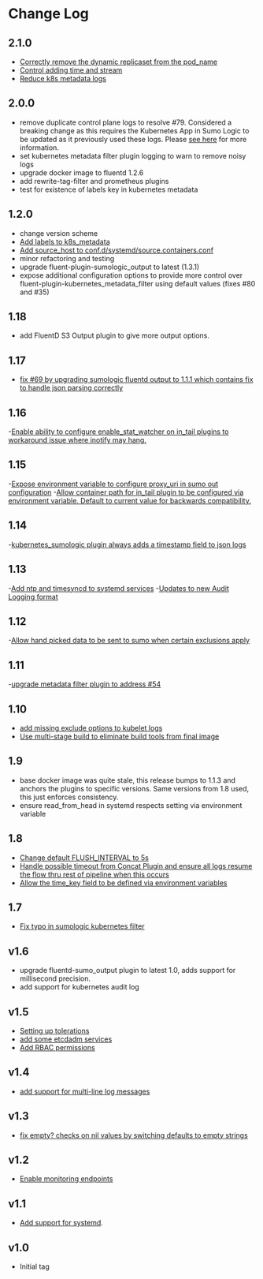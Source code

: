 # Change Log

## 2.1.0
- [Correctly remove the dynamic replicaset from the pod_name](https://github.com/SumoLogic/fluentd-kubernetes-sumologic/pull/100)
- [Control adding time and stream](https://github.com/SumoLogic/fluentd-kubernetes-sumologic/pull/96)
- [Reduce k8s metadata logs](https://github.com/SumoLogic/fluentd-kubernetes-sumologic/pull/92)

## 2.0.0
- remove duplicate control plane logs to resolve #79.  Considered a breaking change as this requires the Kubernetes App in Sumo Logic to be updated as it previously used these logs. Please [see here](README.md#upgrading-to-v200) for more information.
- set kubernetes metadata filter plugin logging to warn to remove noisy logs
- upgrade docker image to fluentd 1.2.6
- add rewrite-tag-filter and prometheus plugins
- test for existence of labels key in kubernetes metadata 

## 1.2.0
- change version scheme
- [Add labels to k8s_metadata](https://github.com/SumoLogic/fluentd-kubernetes-sumologic/pull/83)
- [Add source_host to conf.d/systemd/source.containers.conf](https://github.com/SumoLogic/fluentd-kubernetes-sumologic/pull/84)
- minor refactoring and testing
- upgrade fluent-plugin-sumologic_output to latest (1.3.1)
- expose additional configuration options to provide more control over fluent-plugin-kubernetes_metadata_filter using default values (fixes #80 and #35)

## 1.18
- add FluentD S3 Output plugin to give more output options.   

## 1.17
- [fix #69 by upgrading sumologic fluentd output to 1.1.1 which contains fix to handle json parsing correctly](https://github.com/SumoLogic/fluentd-kubernetes-sumologic/commit/498bd09fc2f353f0986ef3a9c583e4fb8ce7b401)

## 1.16
-[Enable ability to configure enable_stat_watcher on in_tail plugins to workaround issue where inotify may hang.](https://github.com/SumoLogic/fluentd-kubernetes-sumologic/commit/b963866aea0587d079913f87ca1a60b4d8afb982)

## 1.15
-[Expose environment variable to configure proxy_uri in sumo out configuration](https://github.com/SumoLogic/fluentd-kubernetes-sumologic/issues/65)
-[Allow container path for in_tail plugin to be configured via environment variable.  Default to current value for backwards compatibility.](https://github.com/SumoLogic/fluentd-kubernetes-sumologic/issues/64)

## 1.14
-[kubernetes_sumologic plugin always adds a timestamp field to json logs](https://github.com/SumoLogic/fluentd-kubernetes-sumologic/issues/61)

## 1.13
-[Add ntp and timesyncd to systemd services](https://github.com/SumoLogic/fluentd-kubernetes-sumologic/pull/59#pullrequestreview-115374648)
-[Updates to new Audit Logging format](https://github.com/SumoLogic/fluentd-kubernetes-sumologic/commit/90cc454927055cd337a91942b285e6b57264e8c5)

## 1.12
-[Allow hand picked data to be sent to sumo when certain exclusions apply](https://github.com/SumoLogic/fluentd-kubernetes-sumologic/pull/58)

## 1.11
-[upgrade metadata filter plugin to address #54](https://github.com/SumoLogic/fluentd-kubernetes-sumologic/commit/eb7a69ce5b36a9d8150bd0a0b62f98fb18d35367)

## 1.10
- [add missing exclude options to kubelet logs](https://github.com/SumoLogic/fluentd-kubernetes-sumologic/commit/ced3304f1e64173554a8dee6367c785945f3ce99)
- [Use multi-stage build to eliminate build tools from final image](https://github.com/SumoLogic/fluentd-kubernetes-sumologic/pull/57)

## 1.9
- base docker image was quite stale, this release bumps to 1.1.3 and anchors the plugins to specific versions.  Same versions from 1.8 used, this just enforces consistency.
- ensure read_from_head in systemd respects setting via environment variable 

## 1.8
- [Change default FLUSH_INTERVAL to 5s](https://github.com/SumoLogic/fluentd-kubernetes-sumologic/commit/7b100306d6c84335ee0d4ec6724a3218e8028893)
- [Handle possible timeout from Concat Plugin and ensure all logs resume the flow thru rest of pipeline when this occurs](https://github.com/SumoLogic/fluentd-kubernetes-sumologic/commit/7b100306d6c84335ee0d4ec6724a3218e8028893)
- [Allow the time_key field to be defined via environment variables](https://github.com/SumoLogic/fluentd-kubernetes-sumologic/pull/53)

## 1.7
- [Fix typo in sumologic kubernetes filter](https://github.com/SumoLogic/fluentd-kubernetes-sumologic/pull/51)

## v1.6
 - upgrade fluentd-sumo_output plugin to latest 1.0, adds support for millisecond precision.
 - add support for kubernetes audit log

## v1.5

- [Setting up tolerations](https://github.com/SumoLogic/fluentd-kubernetes-sumologic/pull/43)
- [add some etcdadm services](https://github.com/SumoLogic/fluentd-kubernetes-sumologic/pull/41)
- [Add RBAC permissions ](https://github.com/SumoLogic/fluentd-kubernetes-sumologic/pull/40)

## v1.4

- [add support for multi-line log messages ](https://github.com/SumoLogic/fluentd-kubernetes-sumologic/pull/33)

## v1.3

- [fix empty? checks on nil values by switching defaults to empty strings](https://github.com/SumoLogic/fluentd-kubernetes-sumologic/pull/32)

## v1.2

- [Enable monitoring endpoints](https://github.com/SumoLogic/fluentd-kubernetes-sumologic/pull/28)

## v1.1

- [Add support for systemd](https://github.com/SumoLogic/fluentd-kubernetes-sumologic/pull/21).

## v1.0

- Initial tag
